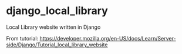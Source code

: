 # django_local_library
Local Library website written in Django

From tutorial: https://developer.mozilla.org/en-US/docs/Learn/Server-side/Django/Tutorial_local_library_website
